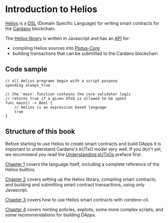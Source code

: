 # Introduction to Helios

[Helios](https://github.com/Hyperion-BT/Helios) is a [DSL](./lang/index.md) (Domain Specific Language) for writing smart contracts for the [Cardano](https://www.cardano.org) blockchain.

The [Helios library](https://github.com/Hyperion-BT/Helios) is written in Javascript and has an [API](./api/index.md) for:
  * compiling Helios sources into [Plutus-Core](https://github.com/input-output-hk/plutus)
  * building transactions that can be submitted to the Cardano blockchain

## Code sample

```helios
// all Helios programs begin with a script purpose
spending always_true 

// the 'main' function contains the core validator logic
// returns true if a given UTxO is allowed to be spent
func main() -> Bool {
    // Helios is an expression based language
    true
}
```

## Structure of this book

Before starting to use Helios to create smart contracts and build DApps it is important to understand Cardano's eUTxO model very well. If you don't yet, we recommend you read the [Understanding eUTxOs](./understanding-eutxos.md) preface first.

[Chapter 1](./lang/index.md) covers the language itself, including a complete reference of the Helios builtins.

[Chapter 2](./api/index.md) covers setting up the Helios library, compiling smart contracts, and building and submitting smart contract transactions, using only Javascript.

[Chapter 3](./cli/index.md) covers how to use Helios smart contracts with *cardano-cli*.

[Chapter 4](./advanced-concepts/index.md) covers minting policies, exploits, some more complex scripts, and some recommendations for building DApps.